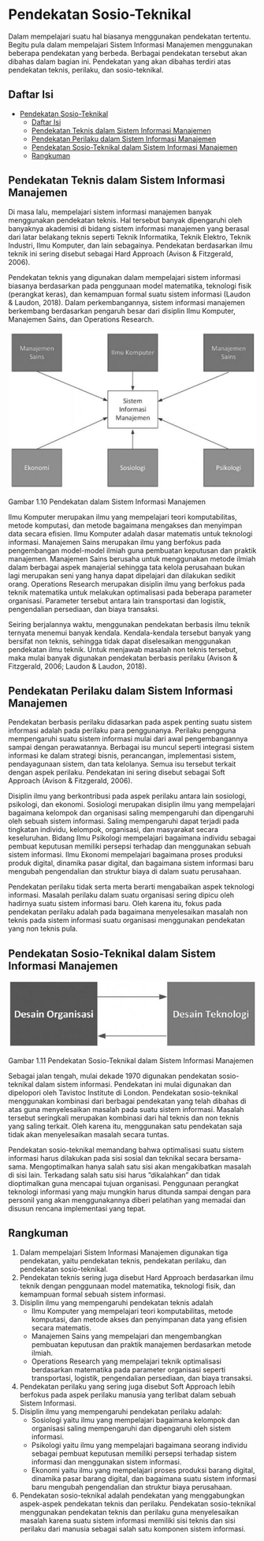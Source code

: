 # Pendekatan Sosio-Teknikal

Dalam mempelajari suatu hal biasanya menggunakan pendekatan tertentu. Begitu pula dalam mempelajari Sistem Informasi Manajemen menggunakan beberapa pendekatan yang berbeda. Berbagai pendekatan tersebut akan dibahas dalam bagian ini. Pendekatan yang akan dibahas terdiri atas pendekatan teknis, perilaku, dan sosio-teknikal.

## Daftar Isi

- [Pendekatan Sosio-Teknikal](#pendekatan-sosio-teknikal)
  - [Daftar Isi](#daftar-isi)
  - [Pendekatan Teknis dalam Sistem Informasi Manajemen](#pendekatan-teknis-dalam-sistem-informasi-manajemen)
  - [Pendekatan Perilaku dalam Sistem Informasi Manajemen](#pendekatan-perilaku-dalam-sistem-informasi-manajemen)
  - [Pendekatan Sosio-Teknikal dalam Sistem Informasi Manajemen](#pendekatan-sosio-teknikal-dalam-sistem-informasi-manajemen)
  - [Rangkuman](#rangkuman)

## Pendekatan Teknis dalam Sistem Informasi Manajemen

Di masa lalu, mempelajari sistem informasi manajemen banyak menggunakan pendekatan teknis. Hal tersebut banyak dipengaruhi oleh banyaknya akademisi di bidang sistem informasi manajemen yang berasal dari latar belakang teknis seperti Teknik Informatika, Teknik Elektro, Teknik Industri, Ilmu Komputer, dan lain sebagainya. Pendekatan berdasarkan ilmu teknik ini sering disebut sebagai Hard Approach (Avison & Fitzgerald, 2006).

Pendekatan teknis yang digunakan dalam mempelajari sistem informasi biasanya berdasarkan pada penggunaan model matematika, teknologi fisik (perangkat keras), dan kemampuan formal suatu sistem informasi (Laudon & Laudon, 2018). Dalam perkembangannya, sistem informasi manajemen berkembang berdasarkan pengaruh besar dari disiplin Ilmu Komputer, Manajemen Sains, dan Operations Research.

![Gambar 1.10](../media/Gambar-1.10.png "Pendekatan dalam Sistem Informasi Manajemen")

Gambar 1.10
Pendekatan dalam Sistem Informasi Manajemen

Ilmu Komputer merupakan ilmu yang mempelajari teori komputabilitas, metode komputasi, dan metode bagaimana mengakses dan menyimpan data secara efisien. Ilmu Komputer adalah dasar matematis untuk teknologi informasi. Manajemen Sains merupakan ilmu yang berfokus pada pengembangan model-model ilmiah guna pembuatan keputusan dan praktik manajemen. Manajemen Sains berusaha untuk menggunakan metode ilmiah dalam berbagai aspek manajerial sehingga tata kelola perusahaan bukan lagi merupakan seni yang hanya dapat dipelajari dan dilakukan sedikit orang. Operations Research merupakan disiplin ilmu yang berfokus pada teknik matematika untuk melakukan optimalisasi pada beberapa parameter organisasi. Parameter tersebut antara lain transportasi dan logistik, pengendalian persediaan, dan biaya transaksi.

Seiring berjalannya waktu, menggunakan pendekatan berbasis ilmu teknik ternyata menemui banyak kendala. Kendala-kendala tersebut banyak yang bersifat non teknis, sehingga tidak dapat diselesaikan menggunakan pendekatan ilmu teknik. Untuk menjawab masalah non teknis tersebut, maka mulai banyak digunakan pendekatan berbasis perilaku (Avison & Fitzgerald, 2006; Laudon & Laudon, 2018).

## Pendekatan Perilaku dalam Sistem Informasi Manajemen

Pendekatan berbasis perilaku didasarkan pada aspek penting suatu sistem informasi adalah pada perilaku para penggunanya. Perilaku pengguna mempengaruhi suatu sistem informasi mulai dari awal pengembangannya sampai dengan perawatannya. Berbagai isu muncul seperti integrasi sistem informasi ke dalam strategi bisnis, perancangan, implementasi sistem, pendayagunaan sistem, dan tata kelolanya. Semua isu tersebut terkait dengan aspek perilaku. Pendekatan ini sering disebut sebagai Soft Approach (Avison & Fitzgerald, 2006).

Disiplin ilmu yang berkontribusi pada aspek perilaku antara lain sosiologi, psikologi, dan ekonomi. Sosiologi merupakan disiplin ilmu yang mempelajari bagaimana kelompok dan organisasi saling mempengaruhi dan dipengaruhi oleh sebuah sistem informasi. Saling mempengaruhi dapat terjadi pada tingkatan individu, kelompok, organisasi, dan masyarakat secara keseluruhan. Bidang Ilmu Psikologi mempelajari bagaimana individu sebagai pembuat keputusan memiliki persepsi terhadap dan menggunakan sebuah sistem informasi. Ilmu Ekonomi mempelajari bagaimana proses produksi produk digital, dinamika pasar digital, dan bagaimana sistem informasi baru mengubah pengendalian dan struktur biaya di dalam suatu perusahaan.

Pendekatan perilaku tidak serta merta berarti mengabaikan aspek teknologi informasi. Masalah perilaku dalam suatu organisasi sering dipicu oleh hadirnya suatu sistem informasi baru. Oleh karena itu, fokus pada pendekatan perilaku adalah pada bagaimana menyelesaikan masalah non teknis pada sistem informasi suatu organisasi menggunakan pendekatan yang non teknis pula.

## Pendekatan Sosio-Teknikal dalam Sistem Informasi Manajemen

![Gambar 1.11](../media/Gambar-1.11.png "Pendekatan Sosio-Teknikal dalam Sistem Informasi Manajemen")

Gambar 1.11
Pendekatan Sosio-Teknikal dalam Sistem Informasi Manajemen

Sebagai jalan tengah, mulai dekade 1970 digunakan pendekatan sosio-teknikal dalam sistem informasi. Pendekatan ini mulai digunakan dan dipelopori oleh Tavistoc Institute di London. Pendekatan sosio-teknikal menggunakan kombinasi dari berbagai pendekatan yang telah dibahas di atas guna menyelesaikan masalah pada suatu sistem informasi. Masalah tersebut seringkali merupakan kombinasi dari hal teknis dan non teknis yang saling terkait. Oleh karena itu, menggunakan satu pendekatan saja tidak akan menyelesaikan masalah secara tuntas.

Pendekatan sosio-teknikal memandang bahwa optimalisasi suatu sistem informasi harus dilakukan pada sisi sosial dan teknikal secara bersama-sama. Mengoptimalkan hanya salah satu sisi akan mengakibatkan masalah di sisi lain. Terkadang salah satu sisi harus ”dikalahkan” dan tidak dioptimalkan guna mencapai tujuan organisasi. Penggunaan perangkat teknologi informasi yang maju mungkin harus ditunda sampai dengan para personil yang akan menggunakannya diberi pelatihan yang memadai dan disusun rencana implementasi yang tepat.

## Rangkuman

1. Dalam mempelajari Sistem Informasi Manajemen digunakan tiga pendekatan, yaitu pendekatan teknis, pendekatan perilaku, dan pendekatan sosio-teknikal.
2. Pendekatan teknis sering juga disebut Hard Approach berdasarkan ilmu teknik dengan penggunaan model matematika, teknologi fisik, dan kemampuan formal sebuah sistem informasi.
3. Disiplin ilmu yang mempengaruhi pendekatan teknis adalah
   - Ilmu Komputer yang mempelajari teori komputabilitas, metode komputasi, dan metode akses dan penyimpanan data yang efisien secara matematis.
   - Manajemen Sains yang mempelajari dan mengembangkan pembuatan keputusan dan praktik manajemen berdasarkan metode ilmiah.
   - Operations Research yang mempelajari teknik optimalisasi berdasarkan matematika pada parameter organisasi seperti transportasi, logistik, pengendalian persediaan, dan biaya transaksi.
4. Pendekatan perilaku yang sering juga disebut Soft Approach lebih berfokus pada aspek perilaku manusia yang terlibat dalam sebuah Sistem Informasi.
5. Disiplin ilmu yang mempengaruhi pendekatan perilaku adalah:
   - Sosiologi yaitu ilmu yang mempelajari bagaimana kelompok dan organisasi saling mempengaruhi dan dipengaruhi oleh sistem informasi.
   - Psikologi yaitu ilmu yang mempelajari bagaimana seorang individu sebagai pembuat keputusan memiliki persepsi terhadap sistem informasi dan menggunakan sistem informasi.
   - Ekonomi yaitu ilmu yang mempelajari proses produksi barang digital, dinamika pasar barang digital, dan bagaimana suatu sistem informasi baru mengubah pengendalian dan struktur biaya perusahaan.
6. Pendekatan sosio-teknikal adalah pendekatan yang menggabungkan aspek-aspek pendekatan teknis dan perilaku. Pendekatan sosio-teknikal menggunakan pendekatan teknis dan perilaku guna menyelesaikan masalah karena suatu sistem informasi memiliki sisi teknis dan sisi perilaku dari manusia sebagai salah satu komponen sistem informasi.
